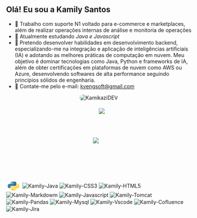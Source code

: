 ## Olá! Eu sou a Kamily Santos 

- 🤖 Trabalho com suporte N1 voltado para e-commerce e marketplaces, além de realizar operações internas de análise e monitoria de operações
- 💾 Atualmente estudando *_Java e Javascript_*
- 🎯 Pretendo desenvolver habilidades em desenvolvimento backend, especializando-me na integração e aplicação de inteligências artificiais (IA) e adotando as melhores práticas de computação em nuvem. Meu objetivo é dominar tecnologias como Java, Python e frameworks de IA, além de obter certificações em plataformas de nuvem como AWS ou Azure, desenvolvendo softwares de alta performance seguindo princípios sólidos de engenharia.
- 📩 Contate-me pelo e-mail: kvengsoft@gmail.com

<div style="text-align: center;">
  <img alt="KamikaziDEV" height="200" style="border-radius:50px;" src="https://64.media.tumblr.com/774cee813137ed578d00978c136a52f8/tumblr_p4nk88emC61u7jz9co1_640.gifv">
</div>
<div style="display: flex; justify-content: center; align-items: center; margin-top: 20px;">
  <a href="https://beacons.ai/kamilydev">
    <img height="180em" src="https://github-readme-stats.vercel.app/api?username=kamilydev&show_icons=true&theme=ocean_dark&include_all_commits=true&count_private=true"/>
  </a>
  <img height="180em" src="https://github-readme-stats.vercel.app/api/top-langs/?username=kamilydev&layout=compact&langs_count=16&theme=ocean_dark"/>
</div>

  
<div style="display: inline_block" ><br>
  <img align="center" alt="Kamily-Python" height="30" width="40" src="https://raw.githubusercontent.com/devicons/devicon/master/icons/python/python-original.svg"/>
  
  <img align="center" alt="Kamily-Java" height="30" width="40" src="https://cdn.jsdelivr.net/gh/devicons/devicon/icons/java/java-original-wordmark.svg" />

  <img align="center" alt="Kamily-CSS3" height="30" width="40" src="https://cdn.jsdelivr.net/gh/devicons/devicon/icons/css3/css3-original-wordmark.svg" />
  
  <img align="center" alt="Kamily-HTML5" height="30" width="40" src="https://cdn.jsdelivr.net/gh/devicons/devicon/icons/html5/html5-original-wordmark.svg" />
  
  <img align="center" alt="Kamily-Markdowm" height="30" width="40" src="https://cdn.jsdelivr.net/gh/devicons/devicon/icons/markdown/markdown-original.svg" />
  
  <img align="center" alt="Kamily-Javascript" height="30" width="40" src="https://cdn.jsdelivr.net/gh/devicons/devicon/icons/javascript/javascript-original.svg" />

   <img align="center" alt="Kamily-Tomcat" height="30" width="40" src="https://cdn.jsdelivr.net/gh/devicons/devicon/icons/tomcat/tomcat-original-wordmark.svg" />
  
  <img align="center" alt="Kamily-Pandas" height="30" width="40" src="https://cdn.jsdelivr.net/gh/devicons/devicon/icons/pandas/pandas-original-wordmark.svg"/>
  
  <img align="center" alt="Kamily-Mysql" height="30" width="40" src="https://cdn.jsdelivr.net/gh/devicons/devicon/icons/mysql/mysql-original-wordmark.svg"/>
  
  <img align="center" alt="Kamily-Vscode" height="30" width="40" src="https://cdn.jsdelivr.net/gh/devicons/devicon/icons/vscode/vscode-original-wordmark.svg"/>
  
  <img align="center" alt="Kamily-Cofluence" height="30" width="40" src="https://cdn.jsdelivr.net/gh/devicons/devicon/icons/confluence/confluence-original.svg" />
  
  <img align="center" alt="Kamily-Jira" height="30" width="40" src="https://cdn.jsdelivr.net/gh/devicons/devicon/icons/jira/jira-original-wordmark.svg" />
</div>
